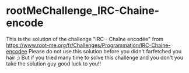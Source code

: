 # rootMeChallenge_IRC-Chaine-encode

This is the solution of the challenge "IRC - Chaîne encodée" from https://www.root-me.org/fr/Challenges/Programmation/IRC-Chaine-encodee
Please do not use this solution before you didn't farfetched you hair ;)
But if you tried many time to solve this challenge and you don't you take the solution guy good luck to you!!
